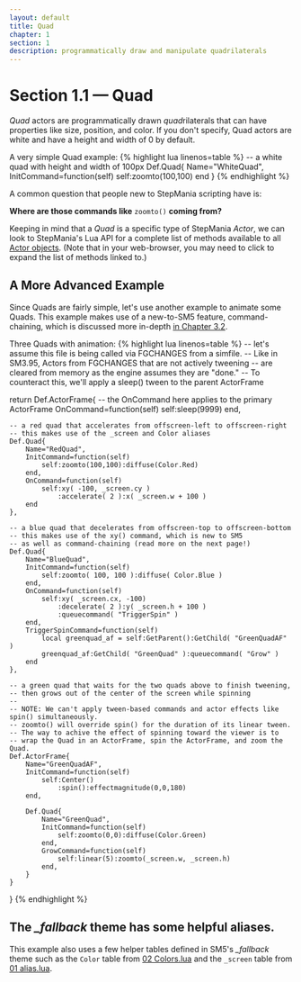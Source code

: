 ```yaml
---
layout: default
title: Quad
chapter: 1
section: 1
description: programmatically draw and manipulate quadrilaterals
---
```


# Section 1.1 &mdash; Quad

*Quad* actors are programmatically drawn *quad*rilaterals that can have properties like size, position, and color.  If you don't specify, Quad actors are white and have a height and width of 0 by default.

<span class="CodeExample-Title">A very simple Quad example:</span>
{% highlight lua linenos=table %}
-- a white quad with height and width of 100px
Def.Quad{
	Name="WhiteQuad",
	InitCommand=function(self)
		self:zoomto(100,100)
	end
}
{% endhighlight %}

A common question that people new to StepMania scripting have is:

**Where are those commands like** `zoomto()` **coming from?**

Keeping in mind that a *Quad* is a specific type of StepMania *Actor*, we can look to StepMania's Lua API for a complete list of methods available to all <a href="/Lua-For-SM5/API/Lua.xml#Actor">Actor objects</a>.  (Note that in your web-browser, you may need to click to expand the list of methods linked to.)

## A More Advanced Example

Since Quads are fairly simple, let's use another example to animate some Quads.  This example makes use of a new-to-SM5 feature, command-chaining, which is discussed more in-depth <a href="{{site.baseurl}}/Best_Practices/CommandChaining.html">in Chapter 3.2</a>.

<span class="CodeExample-Title">Three Quads with animation:</span>
{% highlight lua linenos=table %}
-- let's assume this file is being called via FGCHANGES from a simfile.
-- Like in SM3.95, Actors from FGCHANGES that are not actively tweening
-- are cleared from memory as the engine assumes they are "done."
-- To counteract this, we'll apply a sleep() tween to the parent ActorFrame

return Def.ActorFrame{
	-- the OnCommand here applies to the primary ActorFrame
	OnCommand=function(self)
		self:sleep(9999)
	end,

	-- a red quad that accelerates from offscreen-left to offscreen-right
	-- this makes use of the _screen and Color aliases
	Def.Quad{
		Name="RedQuad",
		InitCommand=function(self)
			self:zoomto(100,100):diffuse(Color.Red)
		end,
		OnCommand=function(self)
			self:xy( -100, _screen.cy )
				:accelerate( 2 ):x( _screen.w + 100 )
		end
	},

	-- a blue quad that decelerates from offscreen-top to offscreen-bottom
	-- this makes use of the xy() command, which is new to SM5
	-- as well as command-chaining (read more on the next page!)
	Def.Quad{
		Name="BlueQuad",
		InitCommand=function(self)
			self:zoomto( 100, 100 ):diffuse( Color.Blue )
		end,
		OnCommand=function(self)
			self:xy( _screen.cx, -100)
				:decelerate( 2 ):y( _screen.h + 100 )
				:queuecommand( "TriggerSpin" )
		end,
		TriggerSpinCommand=function(self)
			local greenquad_af = self:GetParent():GetChild( "GreenQuadAF" )
			greenquad_af:GetChild( "GreenQuad" ):queuecommand( "Grow" )
		end
	},

	-- a green quad that waits for the two quads above to finish tweening,
	-- then grows out of the center of the screen while spinning
	--
	-- NOTE: We can't apply tween-based commands and actor effects like spin() simultaneously.
	-- zoomto() will override spin() for the duration of its linear tween.
	-- The way to achive the effect of spinning toward the viewer is to
	-- wrap the Quad in an ActorFrame, spin the ActorFrame, and zoom the Quad.
	Def.ActorFrame{
		Name="GreenQuadAF",
		InitCommand=function(self)
			self:Center()
				:spin():effectmagnitude(0,0,180)
		end,

		Def.Quad{
			Name="GreenQuad",
			InitCommand=function(self)
				self:zoomto(0,0):diffuse(Color.Green)
			end,
			GrowCommand=function(self)
				self:linear(5):zoomto(_screen.w, _screen.h)
			end,
		}
	}
}
{% endhighlight %}



## The *_fallback* theme has some helpful aliases.
This example also uses a few helper tables defined in SM5's *_fallback* theme such as the
`Color` table from [02 Colors.lua](https://github.com/stepmania/stepmania/blob/master/Themes/_fallback/Scripts/02%20Colors.lua)  and the `_screen` table from [01 alias.lua](https://github.com/stepmania/stepmania/blob/master/Themes/_fallback/Scripts/01%20alias.lua).
